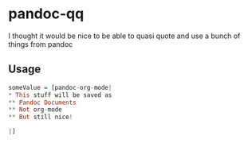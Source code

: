 # pandoc-qq

I thought it would be nice to be able to quasi quote and use a bunch of things from pandoc


## Usage

``` haskell
someValue = [pandoc-org-mode|
* This stuff will be saved as 
** Pandoc Documents
** Not org-mode
** But still nice!

|]
```
